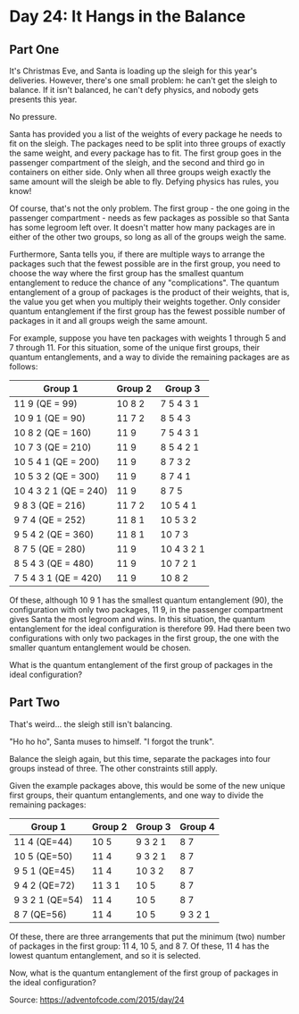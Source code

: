 # Day 24: It Hangs in the Balance

## Part One

It's Christmas Eve, and Santa is loading up the sleigh for this year's deliveries. However, there's one small problem: he can't get the sleigh to balance. If it isn't balanced, he can't defy physics, and nobody gets presents this year.

No pressure.

Santa has provided you a list of the weights of every package he needs to fit on the sleigh. The packages need to be split into three groups of exactly the same weight, and every package has to fit. The first group goes in the passenger compartment of the sleigh, and the second and third go in containers on either side. Only when all three groups weigh exactly the same amount will the sleigh be able to fly. Defying physics has rules, you know!

Of course, that's not the only problem. The first group - the one going in the passenger compartment - needs as few packages as possible so that Santa has some legroom left over. It doesn't matter how many packages are in either of the other two groups, so long as all of the groups weigh the same.

Furthermore, Santa tells you, if there are multiple ways to arrange the packages such that the fewest possible are in the first group, you need to choose the way where the first group has the smallest quantum entanglement to reduce the chance of any "complications". The quantum entanglement of a group of packages is the product of their weights, that is, the value you get when you multiply their weights together. Only consider quantum entanglement if the first group has the fewest possible number of packages in it and all groups weigh the same amount.

For example, suppose you have ten packages with weights 1 through 5 and 7 through 11. For this situation, some of the unique first groups, their quantum entanglements, and a way to divide the remaining packages are as follows:

| Group 1               | Group 2 | Group 3    |
| --------------------- | ------- | ---------- |
| 11 9 (QE = 99)        | 10 8 2  | 7 5 4 3 1  |
| 10 9 1 (QE = 90)      | 11 7 2  | 8 5 4 3    |
| 10 8 2 (QE = 160)     | 11 9    | 7 5 4 3 1  |
| 10 7 3 (QE = 210)     | 11 9    | 8 5 4 2 1  |
| 10 5 4 1 (QE = 200)   | 11 9    | 8 7 3 2    |
| 10 5 3 2 (QE = 300)   | 11 9    | 8 7 4 1    |
| 10 4 3 2 1 (QE = 240) | 11 9    | 8 7 5      |
| 9 8 3 (QE = 216)      | 11 7 2  | 10 5 4 1   |
| 9 7 4 (QE = 252)      | 11 8 1  | 10 5 3 2   |
| 9 5 4 2 (QE = 360)    | 11 8 1  | 10 7 3     |
| 8 7 5 (QE = 280)      | 11 9    | 10 4 3 2 1 |
| 8 5 4 3 (QE = 480)    | 11 9    | 10 7 2 1   |
| 7 5 4 3 1 (QE = 420)  | 11 9    | 10 8 2     |

Of these, although 10 9 1 has the smallest quantum entanglement (90), the configuration with only two packages, 11 9, in the passenger compartment gives Santa the most legroom and wins. In this situation, the quantum entanglement for the ideal configuration is therefore 99. Had there been two configurations with only two packages in the first group, the one with the smaller quantum entanglement would be chosen.

What is the quantum entanglement of the first group of packages in the ideal configuration?

## Part Two

That's weird... the sleigh still isn't balancing.

"Ho ho ho", Santa muses to himself. "I forgot the trunk".

Balance the sleigh again, but this time, separate the packages into four groups instead of three. The other constraints still apply.

Given the example packages above, this would be some of the new unique first groups, their quantum entanglements, and one way to divide the remaining packages:

| Group 1         | Group 2 | Group 3 | Group 4 |
| --------------- | ------- | ------- | ------- |
| 11 4 (QE=44)    | 10 5    | 9 3 2 1 | 8 7     |
| 10 5 (QE=50)    | 11 4    | 9 3 2 1 | 8 7     |
| 9 5 1 (QE=45)   | 11 4    | 10 3 2  | 8 7     |
| 9 4 2 (QE=72)   | 11 3 1  | 10 5    | 8 7     |
| 9 3 2 1 (QE=54) | 11 4    | 10 5    | 8 7     |
| 8 7 (QE=56)     | 11 4    | 10 5    | 9 3 2 1 |

Of these, there are three arrangements that put the minimum (two) number of packages in the first group: 11 4, 10 5, and 8 7. Of these, 11 4 has the lowest quantum entanglement, and so it is selected.

Now, what is the quantum entanglement of the first group of packages in the ideal configuration?

Source: https://adventofcode.com/2015/day/24
